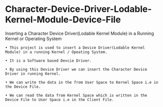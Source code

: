 # Character-Device-Driver-Lodable-Kernel-Module-Device-File
Inserting a Character Device Driver(Lodable Kernel Module) in a Running Kernel or Operating System

    • This project is used to insert a Device Driver(Lodable Kernel Module) in a running Kernel / Opeating System.
    
    • It is a Software based Devcie Driver.
    
    • By using this Device Driver we can insert the Character Device Driver in running Kernel.
    
    • We can write the data in the from User Space to Kernel Space i.e in the Device File.
    
    • We can read the data from Kernel Space which is written in the Device File to User Space i.e in the Client File.
    
      
